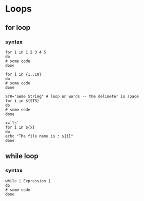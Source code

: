 # Loops

## for loop

### syntax

```
for i in 1 2 3 4 5
do
# some code
done

for i in {1..10}
do
# some code
done

STR="Some String" # loop on words -- the delimeter is space
for i in ${STR}
do
# some code
done

x=`ls`
for i in ${x}
do
echo "The file name is : ${i}"
done
```
## while loop
### syntax

```
while [ Expression ]
do
# some code
done
```